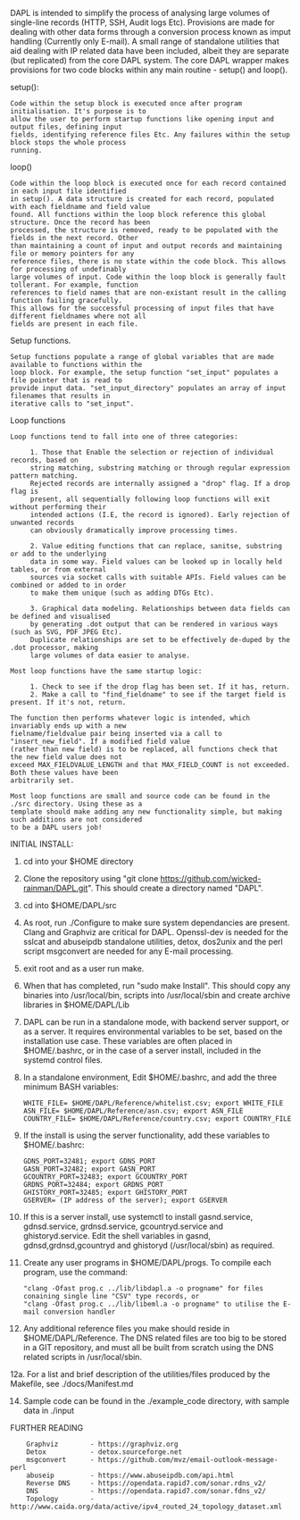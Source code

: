 DAPL is intended to simplify the process of analysing large volumes of single-line records (HTTP, SSH, Audit logs Etc). Provisions are made for dealing with other data forms through a conversion process known as imput handling (Currently only E-mail). 
A small range of standalone utilities that aid dealing with IP related data have been included, albeit they are separate (but replicated) from the core DAPL system. 
The core DAPL wrapper makes provisions for two code blocks within any main routine - setup() and loop().

setup():

    Code within the setup block is executed once after program initialisation. It's purpose is to 
    allow the user to perform startup functions like opening input and output files, defining input 
    fields, identifying reference files Etc. Any failures within the setup block stops the whole process 
    running.

loop()

    Code within the loop block is executed once for each record contained in each input file identified 
    in setup(). A data structure is created for each record, populated with each fieldname and field value 
    found. All functions within the loop block reference this global structure. Once the record has been 
    processed, the structure is removed, ready to be populated with the fields in the next record. Other 
    than maintaining a count of input and output records and maintaining file or memory pointers for any 
    reference files, there is no state within the code block. This allows for processing of undefinably 
    large volumes of input. Code within the loop block is generally fault tollerant. For example, function 
    references to field names that are non-existant result in the calling function failing gracefully. 
    This allows for the successful processing of input files that have different fieldnames where not all 
    fields are present in each file.

Setup functions.

    Setup functions populate a range of global variables that are made available to functions within the 
    loop block. For example, the setup function "set_input" populates a file pointer that is read to 
    provide input data. "set_input_directory" populates an array of input filenames that results in 
    iterative calls to "set_input".

Loop functions

    Loop functions tend to fall into one of three categories:

         1. Those that Enable the selection or rejection of individual records, based on
         string matching, substring matching or through regular expression pattern matching. 
         Rejected records are internally assigned a "drop" flag. If a drop flag is 
         present, all sequentially following loop functions will exit without performing their 
         intended actions (I.E, the record is ignored). Early rejection of unwanted records 
         can obviously dramatically improve processing times.
         
         2. Value editing functions that can replace, sanitse, substring or add to the underlying
         data in some way. Field values can be looked up in locally held tables, or from external
         sources via socket calls with suitable APIs. Field values can be combined or added to in order
         to make them unique (such as adding DTGs Etc). 
         
         3. Graphical data modeling. Relationships between data fields can be defined and visualised
         by generating .dot output that can be rendered in various ways (such as SVG, PDF JPEG Etc).
         Duplicate relationships are set to be effectively de-duped by the .dot processor, making
         large volumes of data easier to analyse. 

    Most loop functions have the same startup logic:

         1. Check to see if the drop flag has been set. If it has, return.
         2. Make a call to "find_fieldname" to see if the target field is present. If it's not, return.

    The function then performs whatever logic is intended, which invariably ends up with a new 
    fielname/fieldvalue pair being inserted via a call to "insert_new_field". If a modified field value 
    (rather than new field) is to be replaced, all functions check that the new field value does not 
    exceed MAX_FIELDVALUE_LENGTH and that MAX_FIELD_COUNT is not exceeded. Both these values have been 
    arbitrarily set.

    Most loop functions are small and source code can be found in the ./src directory. Using these as a 
    template should make adding any new functionality simple, but making such additions are not considered 
    to be a DAPL users job!


INITIAL INSTALL:

1.  cd into your $HOME directory

2.  Clone the repository using "git clone https://github.com/wicked-rainman/DAPL.git". This should create a directory named "DAPL".

3.  cd into $HOME/DAPL/src

4.  As root, run ./Configure to make sure system dependancies are present. Clang and Graphviz are critical for DAPL. 
Openssl-dev is needed for the  sslcat and abuseipdb standalone utilities, detox, dos2unix and the perl script msgconvert are needed for any E-mail processing.

5.  exit root and as a user run make.

6.  When that has completed, run "sudo make Install". This should copy any binaries into /usr/local/bin, scripts into /usr/local/sbin and create archive libraries in $HOME/DAPL/Lib

7.  DAPL can be run in a standalone mode, with backend server support, or as a server. It requires environmental variables to be set, based on the installation use case. These variables are often placed in $HOME/.bashrc, or in the case of a server install, included in the systemd control files.

8.  In a standalone environment, Edit $HOME/.bashrc, and add the three minimum BASH variables:

        WHITE_FILE= $HOME/DAPL/Reference/whitelist.csv; export WHITE_FILE
        ASN_FILE= $HOME/DAPL/Reference/asn.csv; export ASN_FILE
        COUNTRY_FILE= $HOME/DAPL/Reference/country.csv; export COUNTRY_FILE

9.  If the install is using the server functionality, add these variables to $HOME/.bashrc:

        GDNS_PORT=32481; export GDNS_PORT
        GASN_PORT=32482; export GASN_PORT
        GCOUNTRY_PORT=32483; export GCOUNTRY_PORT
        GRDNS_PORT=32484; export GRDNS_PORT
        GHISTORY_PORT=32485; export GHISTORY_PORT
        GSERVER= (IP address of the server); export GSERVER

10. If this is a server install, use systemctl to install gasnd.service, gdnsd.service, grdnsd.service, gcountryd.service and ghistoryd.service. Edit the shell variables in gasnd, gdnsd,grdnsd,gcountryd and ghistoryd (/usr/local/sbin) as required.

11. Create any user programs in $HOME/DAPL/progs. To compile each program, use the command:

        "clang -Ofast prog.c ../lib/libdapl.a -o progname" for files conaining single line "CSV" type records, or
        "clang -Ofast prog.c ../lib/libeml.a -o progname" to utilise the E-mail conversion handler

12. Any additional reference files you make should reside in $HOME/DAPL/Reference. The DNS related files are too big to be stored in a GIT repository, and must all be built from scratch using the DNS related scripts in /usr/local/sbin.

12a.  For a list and brief description of the utilities/files produced by the Makefile, see ./docs/Manifest.md

14.  Sample code can be found in the ./example_code directory, with sample data in ./input

FURTHER READING

        Graphviz        - https://graphviz.org
        Detox           - detox.sourceforge.net
        msgconvert      - https://github.com/mvz/email-outlook-message-perl
        abuseip         - https://www.abuseipdb.com/api.html
        Reverse DNS     - https://opendata.rapid7.com/sonar.rdns_v2/
        DNS             - https://opendata.rapid7.com/sonar.fdns_v2/
        Topology        - http://www.caida.org/data/active/ipv4_routed_24_topology_dataset.xml
        
        
